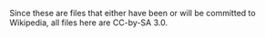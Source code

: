 Since these are files that either have been or will be committed to Wikipedia,
all files here are CC-by-SA 3.0.
